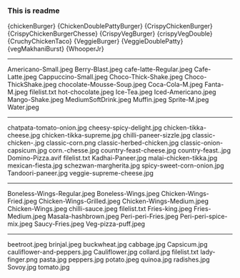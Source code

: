 ### This is readme

{chickenBurger}
{ChickenDoublePattyBurger}
{CrispyChickenBurger}
{CrispyChickenBurgerChesse}
{CrispyVegBurger}
{crispyVegDouble}
{CruchyChickenTaco}
{VeggieBurger}
{VeggieDoublePatty}
{vegMakhaniBurst}
{WhooperJr}

---

Americano-Small.jpeg
Berry-Blast.jpeg
cafe-latte-Regular.jpeg
Cafe-Latte.jpeg
Cappuccino-Small.jpeg
Choco-Thick-Shake.jpeg
Choco-ThickShake.jpeg
chocolate-Mousse-Soup.jpeg
Coca-Cola-M.jpeg
Fanta-M.jpeg
filelist.txt
hot-chocolate.jpeg
Ice-Tea.jpeg
Iced-Americano.jpeg
Mango-Shake.jpeg
MediumSoftDrink.jpeg
Muffin.jpeg
Sprite-M.jpeg
Water.jpeg

---

chatpata-tomato-onion.jpg
cheesy-spicy-delight.jpg
chicken-tikka-cheese.jpg
chicken-tikka-supreme.jpg
chilli-paneer-sizzle.jpg
classic-chicken-.jpg
classic-corn.png
classic-herbed-chicken.jpg
classic-onion-capsicum.jpg
corn.-chesse.jpg
country-feast-cheese.jpg
country-feast..jpg
Domino-Pizza.avif
filelist.txt
Kadhai-Paneer.jpg
malai-chicken-tikka.jpg
mexican-fiesta.jpg
schezwan-margherita.jpg
spicy-sweet-corn-onion.jpg
Tandoori-paneer.jpg
veggie-supreme-cheese.jpg

---

Boneless-Wings-Regular.jpeg
Boneless-Wings.jpeg
Chicken-Wings-Fried.jpeg
Chicken-Wings-Grilled.jpeg
Chicken-Wings-Medium.jpeg
Chicken-Wings.jpeg
chilli-sauce.jpeg
filelist.txt
Fries-king.jpeg
Fries-Medium.jpeg
Masala-hashbrown.jpeg
Peri-peri-Fries.jpeg
Peri-peri-spice-mix.jpeg
Saucy-Fries.jpeg
Veg-pizza-puff.jpeg

---

beetroot.jpeg
brinjal.jpeg
buckwheat.jpg
cabbage.jpg
Capsicum.jpg
cauliflower-and-peppers.jpg
Cauliflower.jpg
collard.jpg
filelist.txt
lady-finger.png
pasta.jpg
peppers.jpg
potato.jpeg
quinoa.jpg
radishes.jpg
Sovoy.jpg
tomato.jpg
